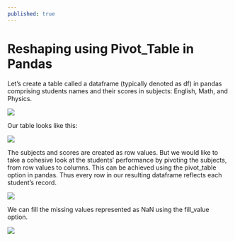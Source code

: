 ```yaml
---
published: true
---
```

# Reshaping using Pivot_Table in Pandas


Let’s create a table called a dataframe (typically denoted as df) in pandas comprising students names and their scores in subjects: English, Math, and Physics. 

<img src="http://chidamodu.github.io/blog/images//creating dataframe.png">


Our table looks like this:

<img src="http://chidamodu.github.io/blog/images//a look at the dataframe.png">


The subjects and scores are created as row values. But we would like to take a cohesive look at the students’ performance by pivoting the subjects, from row values to columns. This can be achieved using the pivot_table option in pandas. Thus every row in our resulting dataframe reflects each student’s record.

<img src="http://chidamodu.github.io/blog/images//pd.pivot without fill-value.png">


We can fill the missing values represented as NaN using the fill_value option.

<img src="http://chidamodu.github.io/blog/images//pd.pivot fill value.png">




